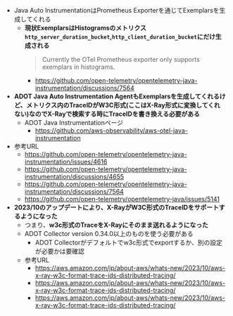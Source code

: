 - Java Auto InstrumentationはPrometheus Exporterを通じてExemplarsを生成してくれる
  - **現状ExemplarsはHistogramsのメトリクス`http_server_duration_bucket`,`http_client_duration_bucket`にだけ生成される**
    > Currently the OTel Prometheus exporter only supports exemplars in histograms.
    - https://github.com/open-telemetry/opentelemetry-java-instrumentation/discussions/7564
- **ADOT Java Auto Instrumentation AgentもExemplarsを生成してくれるけど、メトリクス内のTraceIDがW3C形式(ここはX-Ray形式に変換してくれない)なのでX-Rayで検索する時にTraceIDを書き換える必要がある**
  - ADOT Java Instrumentationページ
    - https://github.com/aws-observability/aws-otel-java-instrumentation
- 参考URL
  - https://github.com/open-telemetry/opentelemetry-java-instrumentation/issues/4616
  - https://github.com/open-telemetry/opentelemetry-java-instrumentation/discussions/4655
  - https://github.com/open-telemetry/opentelemetry-java-instrumentation/discussions/7564
  - https://github.com/open-telemetry/opentelemetry-java/issues/5141
- **2023/10のアップデートにより、X-RayがW3C形式のTraceIDをサポートするようになった**
  - つまり、**w3c形式のTraceをX-Rayにそのまま送れるようになった**
  - ADOT Collector version 0.34.0以上のものを使う必要がある
    - ADOT Collectorがデフォルトでw3c形式でexportするか、別の設定が必要かは要確認
  - 参考URL
    - https://aws.amazon.com/jp/about-aws/whats-new/2023/10/aws-x-ray-w3c-format-trace-ids-distributed-tracing/
    - https://aws.amazon.com/jp/about-aws/whats-new/2023/10/aws-x-ray-w3c-format-trace-ids-distributed-tracing/
    - https://aws.amazon.com/jp/about-aws/whats-new/2023/10/aws-x-ray-w3c-format-trace-ids-distributed-tracing/
